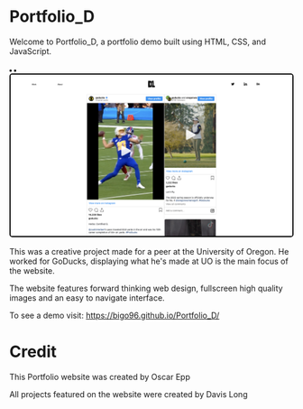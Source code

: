 # Portfolio_D

Welcome to Portfolio_D, a portfolio demo built using HTML, CSS, and JavaScript.

<img width="500" alt="" src="images/DemoPic1.png" style="border: 2px solid black; border-radius: 5px;">

<img width="500" alt="" src="images/DemoPic2.png" style="border: 2px solid black; border-radius: 5px;">

<img width="500" alt="" src="images/DemoPic3.png" style="border: 2px solid black; border-radius: 5px;">

This was a creative project made for a peer at the University of Oregon. He worked for GoDucks, displaying what he's made at UO is the main focus of the website. 

The website features forward thinking web design, fullscreen high quality images and an easy to navigate interface.

To see a demo visit: https://bigo96.github.io/Portfolio_D/

# Credit

This Portfolio website was created by Oscar Epp

All projects featured on the website were created by Davis Long